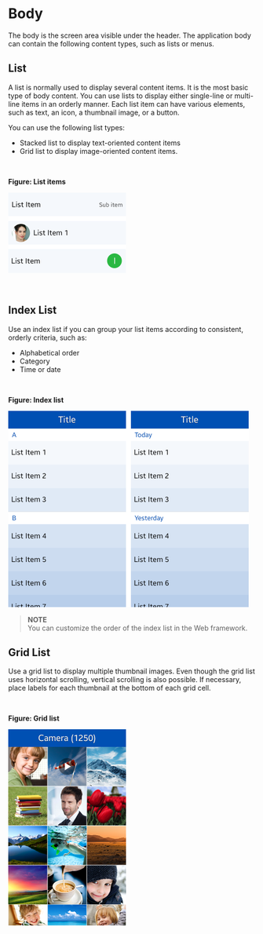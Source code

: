 # Body

The body is the screen area visible under the header. The application body can contain the following content types, such as lists or menus.



## List




A list is normally used to display several content items. It is the most basic type of body content. You can use lists to display either single-line or multi-line items in an orderly manner. Each list item can have various elements, such as text, an icon, a thumbnail image, or a button.

You can use the following list types:

-   Stacked list to display text-oriented content items
-   Grid list to display image-oriented content items.

 

**Figure: List items**

**![](media/list_items.png)**

 

## Index List


Use an index list if you can group your list items according to consistent, orderly criteria, such as:

-   Alphabetical order
-   Category
-   Time or date

 

**Figure: Index list**

**![](media/index_list.png)**



> **NOTE**  
> You can customize the order of the index list in the Web framework.



## Grid List




Use a grid list to display multiple thumbnail images. Even though the grid list uses horizontal scrolling, vertical scrolling is also possible. If necessary, place labels for each thumbnail at the bottom of each grid cell.

 

**Figure: Grid list**

**![](media/17_01_gallery.png)**
